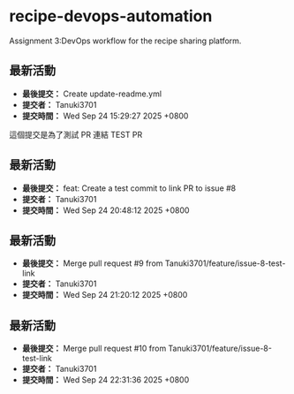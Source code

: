 # recipe-devops-automation
Assignment 3:DevOps workflow for the recipe sharing platform.
## 最新活動

- **最後提交：** Create update-readme.yml
- **提交者：** Tanuki3701
- **提交時間：** Wed Sep 24 15:29:27 2025 +0800

這個提交是為了測試 PR 連結
TEST PR

## 最新活動

- **最後提交：** feat: Create a test commit to link PR to issue #8
- **提交者：** Tanuki3701
- **提交時間：** Wed Sep 24 20:48:12 2025 +0800

## 最新活動

- **最後提交：** Merge pull request #9 from Tanuki3701/feature/issue-8-test-link
- **提交者：** Tanuki3701
- **提交時間：** Wed Sep 24 21:20:12 2025 +0800

## 最新活動

- **最後提交：** Merge pull request #10 from Tanuki3701/feature/issue-8-test-link
- **提交者：** Tanuki3701
- **提交時間：** Wed Sep 24 22:31:36 2025 +0800


